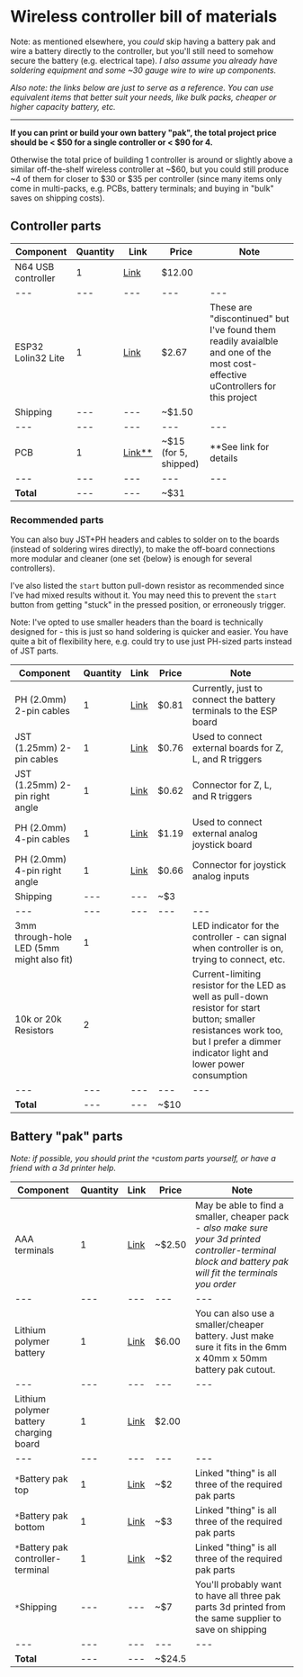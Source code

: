 # Wireless controller bill of materials
Note: as mentioned elsewhere, you *could* skip having a battery pak and wire a battery directly to the controller, but you'll still need to somehow secure the battery (e.g. electrical tape). *I also assume you already have soldering equipment and some ~30 gauge wire to wire up components.*

*Also note: the links below are just to serve as a reference. You can use equivalent items that better suit your needs, like bulk packs, cheaper or higher capacity battery, etc.*

----

**If you can print or build your own battery "pak", the total project price should be < $50 for a single controller or < $90 for 4.**

Otherwise the total price of building 1 controller is around or slightly above a similar off-the-shelf wireless controller at ~$60, but you could still produce ~4 of them for closer to $30 or $35 per controller (since many items only come in multi-packs, e.g. PCBs, battery terminals; and buying in "bulk" saves on shipping costs).

## Controller parts

Component | Quantity | Link | Price | Note
--- | --- | --- | --- | ---
N64 USB controller | 1 | [Link](https://www.amazon.com/Classic-Controller-iNNEXT-Joystick-Raspberry/dp/B0744DW55H) | $12.00 | 
--- | --- | --- | --- | ---
ESP32 Lolin32 Lite | 1 | [Link](https://www.aliexpress.com/item/4000038780903.html) | $2.67 | These are "discontinued" but I've found them readily avaialble and one of the most cost-effective uControllers for this project
Shipping | --- | --- | ~$1.50 | 
--- | --- | --- | --- | ---
PCB | 1 | [Link**](pcb/ordering.md) | ~$15 (for 5, shipped) | **See link for details
--- | --- | --- | --- | ---
**Total** | --- | --- | ~$31 | 

### Recommended parts

You can also buy JST+PH headers and cables to solder on to the boards (instead of soldering wires directly), to make the off-board connections more modular and cleaner (one set {below} is enough for several controllers).

I've also listed the `start` button pull-down resistor as recommended since I've had mixed results without it. You may need this to prevent the `start` button from getting "stuck" in the pressed position, or erroneously trigger.

Note: I've opted to use smaller headers than the board is technically designed for - this is just so hand soldering is quicker and easier. You have quite a bit of flexibility here, e.g. could try to use just PH-sized parts instead of JST parts.

Component | Quantity | Link | Price | Note
--- | --- | --- | --- | ---
PH (2.0mm) 2-pin cables | 1 | [Link](https://www.aliexpress.com/item/4001235017139.html) | $0.81 | Currently, just to connect the battery terminals to the ESP board
JST (1.25mm) 2-pin cables | 1 | [Link](https://www.aliexpress.com/item/4001235017139.html) | $0.76 | Used to connect external boards for Z, L, and R triggers
JST (1.25mm) 2-pin right angle | 1 | [Link](https://www.aliexpress.com/item/1005003115054198.html) | $0.62 | Connector for Z, L, and R triggers
PH (2.0mm) 4-pin cables | 1 | [Link](https://www.aliexpress.com/item/4001235017139.html) | $1.19 | Used to connect external analog joystick board
PH (2.0mm) 4-pin right angle | 1 | [Link](https://www.aliexpress.com/item/1005003115054198.html) | $0.66 | Connector for joystick analog inputs
Shipping | --- | --- | ~$3 | 
--- | --- | --- | --- | ---
3mm through-hole LED (5mm might also fit) | 1 | | | LED indicator for the controller - can signal when controller is on, trying to connect, etc.
10k or 20k Resistors | 2 | | | Current-limiting resistor for the LED as well as pull-down resistor for start button; smaller resistances work too, but I prefer a dimmer indicator light and lower power consumption
--- | --- | --- | --- | ---
**Total** | --- | --- | ~$10 | 


## Battery "pak" parts

*Note: if possible, you should print the `*`custom parts yourself, or have a friend with a 3d printer help.*

Component | Quantity | Link | Price | Note
--- | --- | --- | --- | ---
AAA terminals | 1 | [Link](https://www.aliexpress.com/item/32884289489.html) | ~$2.50 | May be able to find a smaller, cheaper pack - *also make sure your 3d printed controller-terminal block and battery pak will fit the terminals you order*
--- | --- | --- | --- | ---
Lithium polymer battery | 1 | [Link](https://www.aliexpress.com/item/1005003258173852.html) | $6.00 | You can also use a smaller/cheaper battery. Just make sure it fits in the 6mm x 40mm x 50mm battery pak cutout.
--- | --- | --- | --- | ---
Lithium polymer battery charging board | 1 | [Link](https://www.aliexpress.com/item/4000522397541.html) | $2.00 | 
--- | --- | --- | --- | ---
`*`Battery pak top | 1 | [Link](https://www.thingiverse.com/thing:5028827) | ~$2 | Linked "thing" is all three of the required pak parts
`*`Battery pak bottom | 1 | [Link](https://www.thingiverse.com/thing:5028827) | ~$3 | Linked "thing" is all three of the required pak parts
`*`Battery pak controller-terminal | 1 | [Link](https://www.thingiverse.com/thing:5028827) | ~$2 | Linked "thing" is all three of the required pak parts
`*`Shipping | --- | --- | ~$7 | You'll probably want to have all three pak parts 3d printed from the same supplier to save on shipping
--- | --- | --- | --- | ---
**Total** | --- | --- | ~$24.5 | 


